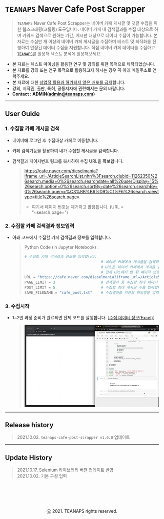 # `TEANAPS` Naver Cafe Post Scrapper

> `TEANAPS` Naver Cafe Post Scrapper는 네이버 카페 게시글 및 댓글 수집을 위한 웹스크래핑(크롤링) 도구입니다. 네이버 카페 내 검색결과를 수집 대상으로 하며 키워드 검색으로 원하는 기간, 게시판 대상으로 데이터 수집이 가능합니다. 본 자료는 수십만 개 이상의 네이버 카페 게시글을 수집하며 테스트 및 최적화를 진행하여 안정된 데이터 수집을 지원합니다. 직접 네이버 카페 데이터를 수집하고 [`TEANAPS`](https://github.com/fingeredman/teanaps#teanaps-text-analysis-apis-for-ecucation)를 활용해 텍스트 분석에 활용해보세요.

- 본 자료는 텍스트 마이닝을 활용한 연구 및 강의를 위한 목적으로 제작되었습니다.
- 본 자료를 강의 또는 연구 목적으로 활용하고자 하시는 경우 꼭 아래 메일주소로 연락주세요.
- 본 자료에 대한 <U>상업적 활용과 허가되지 않은 배포를 금지</U>합니다.
- 강의, 저작권, 출판, 특허, 공동저자에 관련해서는 문의 바랍니다.
- **Contact : ADMIN(admin@teanaps.com)**

---
## User Guide

### 1. 수집할 카페 게시글 검색

- 네이버에 로그인 후 수집대상 카페로 이동합니다.
- 카페 검색기능을 활용하여 내가 수집할 게시글을 검색합니다.
- 검색결과 페이지번호 링크를 복사하여 수집 URL을 확보합니다.

  > https://cafe.naver.com/dieselmania?iframe_url=/ArticleSearchList.nhn%3Fsearch.clubid=11262350%26search.media=0%26search.searchdate=all%26userDisplay=15%26search.option=0%26search.sortBy=date%26search.searchBy=0%26search.query=%C3%BB%B9%D9%C1%F6%26search.viewtype=title%26search.page=
  > - 여기서 페이지 번호는 제거하고 활용됩니다. (URL = "~search.page=")

### 2. 수집할 카페 검색결과 정보입력

- 아래 코드에서 수집할 카페 검색결과 정보를 입력합니다.

  > Python Code (in Jupyter Notebook) :
  > ```python
  > # 수집할 카페 검색결과 정보를 입력합니다.
  >                                    # 네이버 카페에서 게시글을 검색하고 검색결과 URL을 입력합니다.
  >                                    # URL은 네이버 카페에서 게시글 검색 후 검색결과 페이지 번호의 링크를 복사하여 찾을 수 있습니다.
  >                                    # 전체 URL에서 맨 뒤 페이지 번호는 제거하고 입력합니다. (URL = "~search.page=")
  > URL = "https://cafe.naver.com/dieselmania?iframe_url=/ArticleSearchList.nhn%3Fsearch.clubid=11262350%26search.media=0%26search.searchdate=all%26userDisplay=15%26search.option=0%26search.sortBy=date%26search.searchBy=0%26search.query=%C3%BB%B9%D9%C1%F6%26search.viewtype=title%26search.page="
  > PAGE_LIMIT = 3                     # 검색결과 중 수집할 최대 페이지 수를 입력합니다. (검색결과 페이지 수 보다 적게 입력)
  > POST_LIMIT = 5                     # 수집할 최대 게시글 수를 입력합니다.
  > SAVE_FILENAME = "cafe_post.txt"    # 수집결과를 저장할 파일명을 입력합니다.
  > ``` 

### 3. 수집시작

- 1~2번 과정 준비가 완료되면 전체 코드를 실행합니다. [[수집 데이터 정보(Excel)](https://github.com/fingeredman/teanaps-web-scrapper/raw/main/cafe_post_scrapper/sample_data/scrapping_data_desc.xlsx)]

  > ![scrapping_sample](./sample_data/scrapping_sample.gif)

---
## Release history
> 2021.10.02. `teanaps-cafe-post-scrapper v1.0.0` 업데이트   

---
## Update History
> 2021.10.17. Selenium 라이브러리 버전 업데이트 반영  
> 2021.10.02. 기본 구성 입력  

<br><br>
---
<center>ⓒ 2021. TEANAPS rights reserved.</center>
